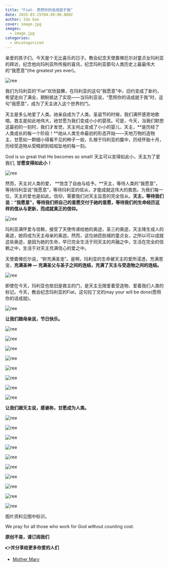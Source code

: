 ```yaml
---
title: "Fiat- 愿照你的话成就于我"
date: 2025-03-25T04:49:00.000Z
author: Ida Gao
cover: image.jpg
images:
  - image.jpg
categories:
  - Uncategorized
---
```


亲爱的孩子们，今天是个无比喜乐的日子。教会纪念天使嘉俾厄尔对童贞女玛利亚的拜访，纪念他向玛利亚所传报的喜讯，纪念玛利亚那句人类历史上最最伟大的“我愿意”(the greatest yes ever)。

<!--more-->

  

![ree](https://static.wixstatic.com/media/ec8b63_b7775814b1c744a7b4a9b45df8cc18fc~mv2.jpg)

  

我们为玛利亚的“Fiat”欢欣鼓舞，在玛利亚的这句“我愿意”中，旧约变成了新约，希望走向了满全，期盼抵达了实现——当玛利亚说，“愿照你的话成就于我”时，这句“我愿意”，成为了天主进入这个世界的门。

  

天主是多么地爱了人类。祂亲自成为了人类。圣诞节的时候，我们满怀感恩地歌唱，救主是如此地伟大，祂甘愿为我们变成小小的婴孩。可是，今天，当我们默想这最初的一刻时，我们才发觉，天主何止变成了小小的婴儿，天主，**是历经了人类成长的每一个阶段！**祂从人类生命最初的形态开始——天地万物的造物主，甘愿如一颗细小得看不见的种子一般，扎根于玛利亚的腹中，历经怀胎十月，历经受造物从受精卵到呱呱坠地的每一刻。

  

God is so great that He becomes so small! 天主可以变得如此小，天主为了爱我们, **甘愿变得如此小！**

  

![ree](https://static.wixstatic.com/media/ec8b63_b027a527ad614bd4b2374b843c53163e~mv2.jpg)

  

然而，天主对人类的爱， **饱含了自由与给予。**天主，等待人类的“我愿意”，等待玛利亚说“我愿意”，等待玛利亚的信从，才能成就这伟大的救恩。为我们每一位，天主的爱也是如此。信仰，需要我们对天主旨意的完全信从。**天主，等待我们说：“我愿意”，等待我们把自己的意愿交付于祂的意愿，等待我们的生命经历这样的信从与更新，而成就真正的信仰。**

  

![ree](https://static.wixstatic.com/media/ec8b63_e4c6c1bfd75d4038bb68a6db6c0d16c1~mv2.jpg)

  

玛利亚满怀爱与信赖，接受了天使传递给她的奥迹，圣三的奥迹，天主降生成人的奥迹，她将成为天主母亲的奥迹。然而，这位纳匝肋城的童贞女，之所以可以成就这些奥迹，是因为她的生命，早已完全生活于同天主的共融之中，生活在完全的信赖之中，生活于对天主充满信心的爱之中。

  

天使嘉俾厄尔说，“妳充满圣宠”。是啊，玛利亚的生命被天主的爱所浸透，充满恩宠，**充满圣神 — 充满圣父与圣子之间的连结，充满了天主与受造物之间的连结。**

  

![ree](https://static.wixstatic.com/media/ec8b63_d94f7f2c58604f35a50ec52714ef2276~mv2.jpg)

  

即使在今天，玛利亚也依旧是救主的门，是天主无限爱着受造物、爱着我们人类的标记。今天，教会纪念玛利亚的Fiat，这句拉丁文的may your will be done(愿照你的话成就)。

  

![ree](https://static.wixstatic.com/media/ec8b63_1befb2ed8ec74326ba2af7b75b35c34f~mv2.jpg)

  

**让我们跟母亲说，节日快乐。**

  

![ree](https://static.wixstatic.com/media/ec8b63_1498af90eb0c4752b76c7556bbbba566~mv2.jpg)

![ree](https://static.wixstatic.com/media/ec8b63_724b390cbea746d3adee0ff1c3e5b7ae~mv2.jpg)

![ree](https://static.wixstatic.com/media/ec8b63_8b1e99a9f6464b06b1898b8403ad1e8f~mv2.jpg)

![ree](https://static.wixstatic.com/media/ec8b63_e33032f739d64a249097659121ebafe3~mv2.jpg)

![ree](https://static.wixstatic.com/media/ec8b63_40909ec7cd5a44119e763251d3f5a568~mv2.jpg)

![ree](https://static.wixstatic.com/media/ec8b63_0ad39a84d609467a994994e956aba32c~mv2.jpg)

![ree](https://static.wixstatic.com/media/ec8b63_c61caec7847645f4aa06e368cb6b6bf5~mv2.jpg)

![ree](https://static.wixstatic.com/media/ec8b63_18e33979b40747e195fe38548896754a~mv2.jpg)

**让我们跟天主说，感谢祢，甘愿成为人类。**

![ree](https://static.wixstatic.com/media/ec8b63_2dc9a046caa6453dbcbbb6c266945b84~mv2.jpg)

![ree](https://static.wixstatic.com/media/ec8b63_e7965841ec664783a4b6d05c1faf5e3f~mv2.jpg)

![ree](https://static.wixstatic.com/media/ec8b63_f6b0e1fdc45f4faf8699667e86ee9226~mv2.jpg)

![ree](https://static.wixstatic.com/media/ec8b63_2f329231469b48ccbee7dc99fc41aeb7~mv2.jpg)

![ree](https://static.wixstatic.com/media/ec8b63_00b4813b16fe44379ca76ad834ee5e90~mv2.jpg)

![ree](https://static.wixstatic.com/media/ec8b63_86d65314a83f4f858ba4e4e12642cd7f~mv2.jpg)

![ree](https://static.wixstatic.com/media/ec8b63_dcfbbf70eb60476fae8ba1302717e72d~mv2.jpg)

![ree](https://static.wixstatic.com/media/ec8b63_46315a56806f417b8085b5782e5f8bc9~mv2.jpg)

![ree](https://static.wixstatic.com/media/ec8b63_c901a8f4e4ac406f999583168bb100ad~mv2.jpg)

![ree](https://static.wixstatic.com/media/ec8b63_ed99815b136d44c892cd47e705542f39~mv2.jpg)

  

  

  

图片资料见图中标识。

We pray for all those who work for God without counting cost.

**原创不易，请订阅我们**

**👉并分享给更多你爱的人们**

*   [Mother Mary](https://www.urloveinme.com/首頁/categories/mother-mary)
